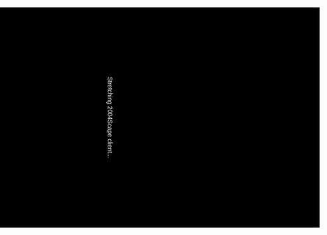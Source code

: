 <!DOCTYPE html>
<html>
<head>
  <meta charset="UTF-8">
  <meta name="viewport" content="width=device-width, initial-scale=1.0, maximum-scale=1.0, user-scalable=no">
  <title>2004Scape Stretched</title>
  <style>
    body {
      margin: 0;
      padding: 0;
      overflow: hidden;
      background: #000;
      height: 100vh;
      width: 100vw;
      display: flex;
      justify-content: center;
      align-items: center;
      color: white;
      font-family: Arial, sans-serif;
    }
    @media (orientation: portrait) {
      body {
        transform: rotate(90deg);
        transform-origin: center;
        width: 100vh;
        height: 100vw;
        position: fixed;
        top: 0;
        left: 0;
      }
    }
    html, body {
      -webkit-text-size-adjust: none;
      text-size-adjust: none;
      overscroll-behavior: none;
    }
  </style>
</head>
<body>
  <p>Stretching 2004Scape client...</p>
  <script>
    // Redirect to the client
    window.location.replace("https://2004.lostcity.rs/client?world=2&detail=high&method=0");
    
    // Inject CSS to stretch the game client after redirect
    window.addEventListener('load', () => {
      // This runs on the target page after redirect
      const style = document.createElement('style');
      style.textContent = `
        html, body {
          margin: 0 !important;
          padding: 0 !important;
          height: 100vh !important;
          width: 100vw !important;
          overflow: hidden !important;
        }
        /* Target the game container (adjust selector if needed) */
        applet, object, embed, canvas, #game-frame, .game-container {
          width: 100vw !important;
          height: 100vh !important;
          margin: 0 !important;
          padding: 0 !important;
          position: fixed !important;
          top: 0 !important;
          left: 0 !important;
          transform: none !important;
          object-fit: fill !important; /* Stretch to fill */
        }
      `;
      document.head.appendChild(style);
    });

    // Lock to landscape and prevent zoom/refresh
    if (screen.orientation && screen.orientation.lock) {
      screen.orientation.lock('landscape').catch(err => console.log('Orientation lock failed:', err));
    }
    document.addEventListener('touchmove', (e) => {
      if (e.touches.length > 1) e.preventDefault();
    }, { passive: false });
    document.addEventListener('touchstart', (e) => {
      if (e.touches.length === 1 && window.scrollY === 0) {
        e.preventDefault();
      }
    }, { passive: false });
  </script>
</body>
</html>
